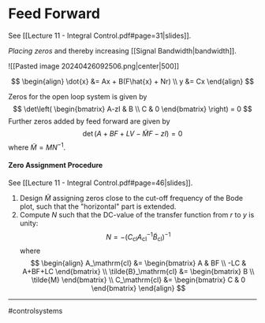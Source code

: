 # Feed Forward
See [[Lecture 11 - Integral Control.pdf#page=31|slides]].

*Placing zeros* and thereby increasing [[Signal Bandwidth|bandwidth]].

![[Pasted image 20240426092506.png|center|500]]

$$
\begin{align}
\dot{x} &= Ax + B(F\hat{x} + Nr) \\
y &= Cx
\end{align}
$$

Zeros for the open loop system is given by
$$
\det\left(
\begin{bmatrix}
A-zI & B \\
C & 0
\end{bmatrix}
\right) = 0
$$
Further zeros added by feed forward are given by
$$
\det(A + BF + LV - \tilde{M}F - zI) = 0
$$
where $\tilde{M} = MN^{-1}$.

#### Zero Assignment Procedure
See [[Lecture 11 - Integral Control.pdf#page=46|slides]].

1. Design $\tilde{M}$ assigning zeros close to the cut-off frequency of the Bode plot, such that the "horizontal" part is extended.
2. Compute $N$ such that the DC-value of the transfer function from $r$ to $y$ is unity:
$$
N = -(C_{\mathrm{cl}}A_{\mathrm{cl}}^{-1}\tilde{B}_{\mathrm{cl}})^{-1}
$$
where
$$
\begin{align}
A_\mathrm{cl} &=
\begin{bmatrix}
A & BF \\
-LC & A+BF+LC
\end{bmatrix} \\
\tilde{B}_\mathrm{cl} &=
\begin{bmatrix}
B \\
\tilde{M}
\end{bmatrix} \\
C_\mathrm{cl} &=
\begin{bmatrix}
C & 0
\end{bmatrix}
\end{align}
$$

---
#controlsystems